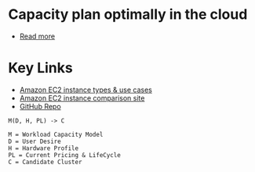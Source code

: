 # Capacity plan optimally in the cloud
- [Read more](https://www.youtube.com/watch?v=Lf6B1PxIvAs)

# Key Links
- [Amazon EC2 instance types & use cases](../../2_AWSServices/3_ComputeServices/AmazonEC2/InstanceTypes.md)
- [Amazon EC2 instance comparison site](https://instances.vantage.sh/)
- [GitHub Repo](https://github.com/Netflix-Skunkworks/service-capacity-modeling)

````
M(D, H, PL) -> C

M = Workload Capacity Model
D = User Desire
H = Hardware Profile
PL = Current Pricing & LifeCycle
C = Candidate Cluster
````